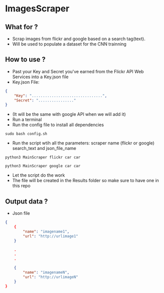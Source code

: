 # ImagesScraper

## What for ?
* Scrap images from flickr and google based on a search tag(text).
* Will be used to populate a dataset for the CNN trainning

## How to use ?
* Past your Key and Secret you've earned from the Flickr API Web Services into a Key.json file
* Key.json File:
```json
{
	"Key": "................................",
	"Secret": "................"
}
```
* (It will be the same with google API when we will add it)
* Run a terminal
* Run the config file to install all dependencies
```
sudo bash config.sh
```
* Run the script wtih all the parameters: scraper name (flickr or google) search_text and json_file_name
```
python3 MainScraper flickr car car

python3 MainScraper google car car
```
* Let the script do the work
* The file will be created in the Results folder so make sure to have one in this repo

## Output data ?
* Json file
```json
{
	{
		"name": "imagename1",
		"url": "http://urlimage1"
	}

	.
	.
	.

	{
		"name": "imagenameN",
		"url": "http://urlimageN"
	}
}
```